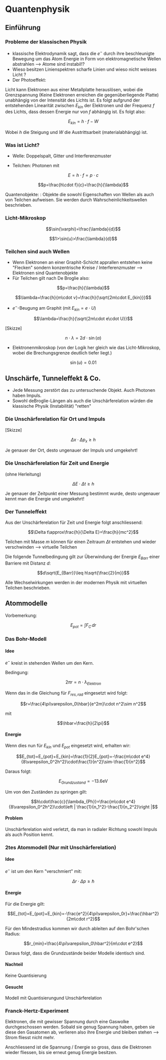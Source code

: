 # Quantenphysik

## Einführung

### Probleme der klassischen Physik

- klassische Elektrodynamik sagt, dass die $e^-$ durch ihre beschleunigte Bewegung um das Atom Energie in Form von elektromagnetische Wellen abstrahlen --> Atome sind instabil!?
- Wieso besitzen Linienspektren scharfe Linien und wieso nicht weisses Licht ?
- Der Photoeffekt:

Licht kann Elektronen aus einer Metallplatte herauslösen, wobei die Grenzspannung (Keine Elektronen erreichen die gegenüberliegende Platte) unabhängig von der Intensität des Lichts ist. Es folgt aufgrund der entstehenden Linearität zwischen $E_{kin}$ der Elektronen und der Frequenz $f$ des Lichts, dass dessen Energie nur von $f$ abhängig ist. Es folgt also:

$$E_{kin}=h\cdot f-W$$

Wobei $h$ die Steigung und $W$ die Austrittsarbeit (materialabhängig) ist.

### Was ist Licht?

- Welle: Doppelspalt, Gitter und Interferenzmuster

- Teilchen: Photonen mit

$$E=h\cdot f=p\cdot c$$

$$p=\frac{h\cdot f}{c}=\frac{h}{\lambda}$$

Quantenobjekte:
: Objekte die sowohl Eigenschaften von Wellen als auch von Teilchen aufweisen. Sie werden durch Wahrscheinlichkeitswellen beschrieben.

### Licht-Mikroskop

<!--![Licht-Mikroskop](../img/qm1.png)-->

$$\sin(\varphi)=\frac{\lambda}{d}$$

$$1>\sin(u)>\frac{\lambda}{d}$$

### Teilchen sind auch Wellen

- Wenn Elektronen an einer Graphit-Schicht apprallen entstehen keine "Flecken" sondern konzentrische Kreise / Interferenzmuster --> Elektronen sind Quantenobjekte
- Für Teilchen gilt nach De Broglie also:

$$p=\frac{h}{\lambda}$$

$$\lambda=\frac{h}{m\cdot v}=\frac{h}{\sqrt{2m\cdot E_{kin}}}$$

- $e^-$-Beugung am Graphit (mit $E_{kin}=e\cdot U$)

$$\lambda=\frac{h}{\sqrt{2m\cdot e\cdot U}}$$

[Skizze]

$$n\cdot\lambda=2d\cdot \sin(\alpha)$$

- Elektronenmikroskop (von der Logik her gleich wie das Licht-Mikroskop, wobei die Brechungsgrenze deutlich tiefer liegt.)

$$\sin(u)=0.01$$

## Unschärfe, Tunneleffekt & Co.

- Jede Messung zerstört das zu untersuchende Objekt. Auch Photonen haben Impuls.
- Sowohl deBroglie-Längen als auch die Unschärferelation würden die klassische Physik (Instabilität) "retten"

### Die Unschärferelation für Ort und Impuls

[Skizze]

$$\Delta x\cdot \Delta p_x\geq h$$

Je genauer der Ort, desto ungenauer der Impuls und umgekehrt!

### Die Unschärferelation für Zeit und Energie
 (ohne Herleitung)

$$\Delta E\cdot \Delta t\geq h$$

Je genauer der Zeitpunkt einer Messung bestimmt wurde, desto ungenauer kennt man die Energie und umgekehrt!

### Der Tunneleffekt

Aus der Unschärferelation für Zeit und Energie folgt anschliessend:

$$\Delta t\approx\frac{h}{\Delta E}=\frac{h}{mc^2}$$

Teilchen mit Masse $m$ können für einen Zeitraum $\Delta t$ entstehen und wieder verschwinden --> virtuelle Teilchen

Die folgende Tunnelbedingung gilt zur Überwindung der Energie $E_{Barr}$ einer Barriere mit Distanz $d$:

$$d\sqrt{E_{Barr}}\leq h\sqrt{\frac{2}{m}}$$

Alle Wechselwirkungen werden in der modernen Physik mit virtuellen Teilchen beschrieben.

## Atommodelle

Vorbemerkung:

$$E_{pot}=\int F_C \,dr$$

### Das Bohr-Modell

#### Idee

$e^-$ kreist in stehenden Wellen um den Kern.

Bedingung:

$$2\pi r=n\cdot \lambda_{Elektron}$$

Wenn das in die Gleichung für $F_{res,rad}$ eingesetzt wird folgt:

$$r=\frac{4\pi\varepsilon_0\hbar}{e^2m}\cdot n^2\sim n^2$$

mit

$$\hbar=\frac{h}{2\pi}$$

#### Energie

Wenn dies nun für $E_{kin}$ und $E_{pot}$ eingesetzt wird, erhalten wir:

$$E_{tot}=E_{pot}+E_{kin}=\frac{1}{2}E_{pot}=-\frac{m\cdot e^4}{8\varepsilon_0^2h^2}\cdot\frac{1}{n^2}\sim-\frac{1}{n^2}$$

Daraus folgt:

$$E_{Grundzustand}=-13.6\mathrm{eV}$$

Um von den Zuständen zu springen gilt:

$$h\cdot\frac{c}{\lambda_{Ph}}=\frac{m\cdot e^4}{8\varepsilon_0^2h^2}\cdot\left | \frac{1}{n_1^2}-\frac{1}{n_2^2}\right |$$

#### Problem

Unschärferelation wird verletzt, da man in radialer Richtung sowohl Impuls als auch Position kennt.

### 2tes Atommodell (Nur mit Unschärferelation)

#### Idee

$e^-$ ist um den Kern "verschmiert" mit:

$$\Delta r\cdot\Delta p\geq\hbar$$

#### Energie

Für die Energie gilt:

$$E_{tot}=E_{pot}+E_{kin}=-\frac{e^2}{4\pi\varepsilon_0r}+\frac{\hbar^2}{2m\cdot r^2}$$

Für den Mindestradius kommen wir durch ableiten auf den Bohr'schen Radius:

$$r_{min}=\frac{4\pi\varepsilon_0\hbar^2}{m\cdot e^2}$$

Daraus folgt, dass die Grundzustände beider Modelle identisch sind.

#### Nachteil
Keine Quantisierung

#### Gesucht

Modell mit Quantisierungund Unschärferelation

### Franck-Hertz-Experiment

Elektronen, die mit gewisser Spannung durch eine Gaswolke durchgeschossen werden. Sobald sie genug Spannung haben, geben sie diese den Gasatomen ab, verlieren also ihre Energie und bleiben stehen --> Strom fliesst nicht mehr.

Anschliessend ist die Spannung / Energie so gross, dass die Elektronen wieder fliessen, bis sie erneut genug Energie besitzen.
